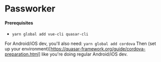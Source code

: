 # Passworker

#### Prerequisites
* `yarn global add vue-cli quasar-cli`

For Android/iOS dev, you'll also need: `yarn global add cordova`
Then (set up your environment)[https://quasar-framework.org/guide/cordova-preparation.html] like you're doing regular Android/iOS dev.

